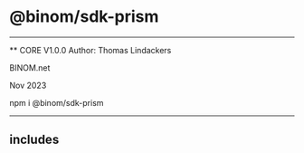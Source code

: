 # @binom/sdk-prism
---------------------------------------------------------------------------------
** CORE V1.0.0
Author: Thomas Lindackers 

BINOM.net

Nov 2023

npm i @binom/sdk-prism

---------------------------------------------------------------------------------

## includes


